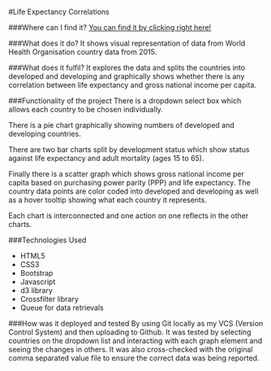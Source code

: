 #Life Expectancy Correlations

###Where can I find it?
[You can find it by clicking right here!](https://spencerbarriball.github.io/Life-Expectancy-Correlation/)

###What does it do?
It shows visual representation of data from World Health Organisation country data from 2015.

###What does it fulfil?
It explores the data and splits the countries into developed and developing and graphically shows whether there is 
any correlation between life expectancy and gross national income per capita.

###Functionality of the project
There is a dropdown select box which allows each country to be chosen individually.

There is a pie chart graphically showing numbers of developed and developing countries.

There are two bar charts split by development status which show status against life expectancy and  adult mortality 
(ages 15 to 65).

Finally there is a scatter graph which shows gross national income per capita based on purchasing power parity (PPP) 
and life expectancy. The country data points are color coded into developed and developing as well as a hover tooltip
 showing what each country it represents.

Each chart is interconnected and one action on one reflects in the other charts.
 
 ###Technologies Used
+ HTML5
+ CSS3
+ Bootstrap
+ Javascript
+ d3 library
+ Crossfilter library
+ Queue for data retrievals

###How was it deployed and tested
By using Git locally as my VCS (Version Control System) and then uploading to Github. 
It was tested by selecting countries on the dropdown list and interacting with each graph element and seeing the 
changes in others. It was also cross-checked with the original comma separated value file to ensure the correct data 
was being reported.   
     

